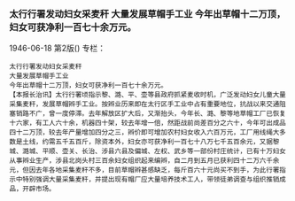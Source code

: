 ### 太行行署发动妇女采麦秆  大量发展草帽手工业  今年出草帽十二万顶，妇女可获净利一百七十余万元。

1946-06-18
第2版()
专栏：

    太行行署发动妇女采麦秆
    大量发展草帽手工业
    今年出草帽十二万顶，妇女可获净利一百七十余万元。
    【本报长治讯】太行行署顷指示黎、潞、平、壶等县政府抓紧麦收时机，广泛发动妇女儿童大量采集麦秆，发展草帽辫手工业。按辫业历来即在太行区手工业中占有重要地位，抗战以来交通阻塞销路不广，曾一度停滞。去年解放区扩大后，又渐抬头，今年长、潞、黎等地草帽工厂已恢复十六家，有工人六十余，机器四十架，较去年增一倍，然距战前尚差百分之六十，今年可出成品四十二万顶，较去年产量增加四分之三，辫价即可增加农村妇女收入六百万元，工厂用线绳大多数是土线，约需五千五百斤，除资本外，妇女亦可获净利一百七十八万七千五百余元，又据黎城、潞城、平顺、壶关、长治、涉县六县及偏城、左权、武乡等一部份村庄统计，已有十万妇女从事辫业生产，涉县北岗头村三百余妇女组织起来编辫，自二月到五月已获利四十二万六千余元，但因去年各地采集麦秆不多，目前草帽辫甚感缺乏，每斤百六十元尚买不到手，为此行署指示中特别强调大量采集麦秆，并提出现有帽厂应大量培养技术工人，带领徒弟调查与组织推销成品，开辟市场。
